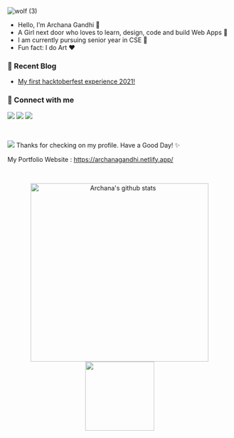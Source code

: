 ![wolf (3)](https://user-images.githubusercontent.com/74424757/111020129-90822900-83e9-11eb-9f56-97a3afb87845.jpg)
- Hello, I’m Archana Gandhi 🌺
- A Girl next door who loves to learn, design, code and build Web Apps 🚀
- I am currently pursuing senior year in CSE 🏁
- Fun fact: I do Art ❤

### 📕 Recent Blog
<!-- BLOG-POST-LIST:START -->
- [My first hacktoberfest experience 2021!](https://dev.to/archanagandhi/my-first-hacktoberfest-experience-2021--39po)
<!-- BLOG-POST-LIST:END -->

### 🔗 Connect with me
[<img src="https://img.shields.io/badge/dev.to-0A0A0A?style=for-the-badge&logo=devdotto&logoColor=white"/>](https://dev.to/archanagandhi)
[<img src="https://img.shields.io/badge/linkedin-%230077B5.svg?&style=for-the-badge&logo=linkedin&logoColor=white"/>](https://www.linkedin.com/in/archana-gandhi-04a27b184/)
[<img src="https://img.shields.io/badge/Medium-12100E?style=for-the-badge&logo=medium&logoColor=white"/>](https://medium.com/@archanagandhi17)

 <br>
 
 ![](https://visitor-badge.laobi.icu/badge?page_id=archanagandhi)
 Thanks for checking on my profile. Have a Good Day! ✨
 
 My Portfolio Website : https://archanagandhi.netlify.app/
 
 <br>
 
<p align=center>
<a href="https://github.com/archanagandhi">
  <img width= "400px"align="center" src="https://github-readme-stats.vercel.app/api?username=archanagandhi&show_icons=true&include_all_commits=true&count_private=true&theme=algolia" alt="Archana's github stats" />
</a>
<a href="https://github.com/archanagandhi">
  <img height="155px" align="center" src="https://github-readme-stats.vercel.app/api/top-langs/?username=archanagandhi&layout=compact&card_width=230&theme=algolia"/>
</a>
 </p>

<!---
archanagandhi/archanagandhi is a ✨ special ✨ repository because its `README.md` (this file) appears on your GitHub profile.
You can click the Preview link to take a look at your changes.
--->
